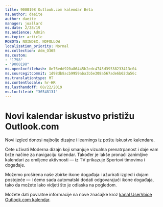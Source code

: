 ```yaml
---
title: 9000198 Outlook.com kalendar Beta
ms.author: daeite
author: daeite
manager: joallard
ms.date: 2/28/19
ms.audience: Admin
ms.topic: article
ROBOTS: NOINDEX, NOFOLLOW
localization_priority: Normal
ms.collection: Adm_O365
ms.custom:
- "1758"
- "9000198"
ms.openlocfilehash: 8e76edd920a86445b2edc4745d39538233413c04
ms.sourcegitcommit: 1d98db8acb9959aba3b5e308a567ade6b62da56c
ms.translationtype: MT
ms.contentlocale: hr-HR
ms.lasthandoff: 08/22/2019
ms.locfileid: "36548131"
---
```

# <a name="new-calendar-experiences-coming-to-outlookcom"></a>Novi kalendar iskustvo pristižu Outlook.com

Novi izgled donosi najbolje dizajne i learnings iz poštu iskustvo kalendara.

Ćete uživati Moderna dizajn koji smanjuje vizualna prenatrpanost i daje vam brže načine za navigaciju kalendar. Također je lakše pronaći zanimljive kalendari za omiljene aktivnosti — iz TV prikazuje Sportovi timovima i događaje.

Možemo proširena naše zbirke ikone događaja i ažurirati izgled i dojam postojeće — i ćemo sada automatski dodati odgovarajući ikone događaja, tako da možete lako vidjeti što je odlaska na pogledom.

Možete dati povratne informacije na nove značajke kroz [kanal UserVoice Outlook.com kalendar](https://outlook.uservoice.com/forums/601444-new-experiences-in-outlook-com?category_id=209197).